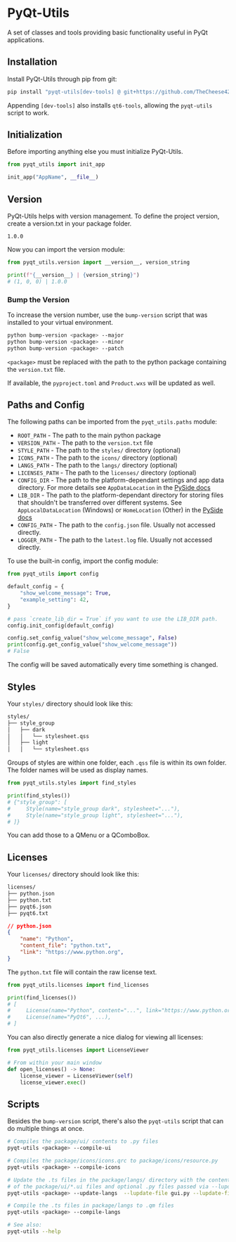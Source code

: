 # PyQt-Utils

A set of classes and tools providing basic functionality useful in PyQt applications.

## Installation

Install PyQt-Utils through pip from git:

```sh
pip install "pyqt-utils[dev-tools] @ git+https://github.com/TheCheese42/pyqt-utils.git"

```

Appending `[dev-tools]` also installs `qt6-tools`, allowing the `pyqt-utils` script to work.

## Initialization

Before importing anything else you must initialize PyQt-Utils.

```py
from pyqt_utils import init_app

init_app("AppName", __file__)
```

## Version

PyQt-Utils helps with version management. To define the project version, create a version.txt in your package folder.

```text
1.0.0
```

Now you can import the version module:

```py
from pyqt_utils.version import __version__, version_string

print(f"{__version__} | {version_string}")
# (1, 0, 0) | 1.0.0
```

### Bump the Version

To increase the version number, use the `bump-version` script that was installed to your virtual environment.

```sh
python bump-version <package> --major
python bump-version <package> --minor
python bump-version <package> --patch
```

`<package>` must be replaced with the path to the python package containing the `version.txt` file.

If available, the `pyproject.toml` and `Product.wxs` will be updated as well.

## Paths and Config

The following paths can be imported from the `pyqt_utils.paths` module:

- `ROOT_PATH` - The path to the main python package
- `VERSION_PATH` - The path to the `version.txt` file
- `STYLE_PATH` - The path to the `styles/` directory (optional)
- `ICONS_PATH` - The path to the `icons/` directory (optional)
- `LANGS_PATH` - The path to the `langs/` directory (optional)
- `LICENSES_PATH` - The path to the `licenses/` directory (optional)
- `CONFIG_DIR` - The path to the platform-dependant settings and app data directory. For more details see `AppDataLocation` in the [PySide docs](https://doc.qt.io/qtforpython-6/PySide6/QtCore/QStandardPaths.html)
- `LIB_DIR` - The path to the platform-dependant directory for storing files that shouldn't be transferred over different systems. See `AppLocalDataLocation` (Windows) or `HomeLocation` (Other) in the [PySide docs](https://doc.qt.io/qtforpython-6/PySide6/QtCore/QStandardPaths.html)
- `CONFIG_PATH` - The path to the `config.json` file. Usually not accessed directly.
- `LOGGER_PATH` - The path to the `latest.log` file. Usually not accessed directly.

To use the built-in config, import the config module:

```py
from pyqt_utils import config

default_config = {
    "show_welcome_message": True,
    "example_setting": 42,
}

# pass `create_lib_dir = True` if you want to use the LIB_DIR path.
config.init_config(default_config)

config.set_config_value("show_welcome_message", False)
print(config.get_config_value("show_welcome_message"))
# False
```

The config will be saved automatically every time something is changed.

## Styles

Your `styles/` directory should look like this:

```txt
styles/
├── style_group
│   ├── dark
│   │   └── stylesheet.qss
│   ├── light
│   │   └── stylesheet.qss
```

Groups of styles are within one folder, each `.qss` file is within its own folder.
The folder names will be used as display names.

```py
from pyqt_utils.styles import find_styles

print(find_styles())
# {"style_group": [
#     Style(name="style_group dark", stylesheet="..."),
#     Style(name="style_group light", stylesheet="..."),
# ]}
```

You can add those to a QMenu or a QComboBox.

## Licenses

Your `licenses/` directory should look like this:

```txt
licenses/
├── python.json
├── python.txt
├── pyqt6.json
├── pyqt6.txt
```

```json
// python.json
{
    "name": "Python",
    "content_file": "python.txt",
    "link": "https://www.python.org",
}
```

The `python.txt` file will contain the raw license text.

```py
from pyqt_utils.licenses import find_licenses

print(find_licenses())
# [
#     License(name="Python", content="...", link="https://www.python.org"),
#     License(name="PyQt6", ...),
# ]
```

You can also directly generate a nice dialog for viewing all licenses:

```py
from pyqt_utils.licenses import LicenseViewer

# From within your main window
def open_licenses() -> None:
    license_viewer = LicenseViewer(self)
    license_viewer.exec()
```

## Scripts

Besides the `bump-version` script, there's also the `pyqt-utils` script that can do multiple things at once.

```sh
# Compiles the package/ui/ contents to .py files
pyqt-utils <package> --compile-ui

# Compiles the package/icons/icons.qrc to package/icons/resource.py
pyqt-utils <package> --compile-icons

# Update the .ts files in the package/langs/ directory with the contents
# of the package/ui/*.ui files and optional .py files passed via --lupdate-file
pyqt-utils <package> --update-langs  --lupdate-file gui.py --lupdate-file other.py

# Compile the .ts files in package/langs to .qm files
pyqt-utils <package> --compile-langs

# See also:
pyqt-utils --help
```
